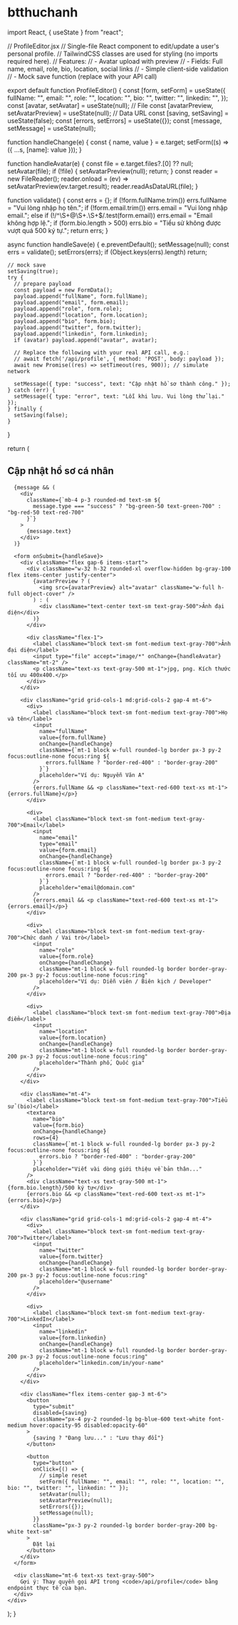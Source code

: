# btthuchanh
import React, { useState } from "react";

// ProfileEditor.jsx
// Single-file React component to edit/update a user's personal profile.
// TailwindCSS classes are used for styling (no imports required here).
// Features:
// - Avatar upload with preview
// - Fields: Full name, email, role, bio, location, social links
// - Simple client-side validation
// - Mock save function (replace with your API call)

export default function ProfileEditor() {
  const [form, setForm] = useState({
    fullName: "",
    email: "",
    role: "",
    location: "",
    bio: "",
    twitter: "",
    linkedin: "",
  });
  const [avatar, setAvatar] = useState(null); // File
  const [avatarPreview, setAvatarPreview] = useState(null); // Data URL
  const [saving, setSaving] = useState(false);
  const [errors, setErrors] = useState({});
  const [message, setMessage] = useState(null);

  function handleChange(e) {
    const { name, value } = e.target;
    setForm((s) => ({ ...s, [name]: value }));
  }

  function handleAvatar(e) {
    const file = e.target.files?.[0] ?? null;
    setAvatar(file);
    if (!file) {
      setAvatarPreview(null);
      return;
    }
    const reader = new FileReader();
    reader.onload = (ev) => setAvatarPreview(ev.target.result);
    reader.readAsDataURL(file);
  }

  function validate() {
    const errs = {};
    if (!form.fullName.trim()) errs.fullName = "Vui lòng nhập họ tên.";
    if (!form.email.trim()) errs.email = "Vui lòng nhập email.";
    else if (!/^\S+@\S+\.\S+$/.test(form.email)) errs.email = "Email không hợp lệ.";
    if (form.bio.length > 500) errs.bio = "Tiểu sử không được vượt quá 500 ký tự.";
    return errs;
  }

  async function handleSave(e) {
    e.preventDefault();
    setMessage(null);
    const errs = validate();
    setErrors(errs);
    if (Object.keys(errs).length) return;

    // mock save
    setSaving(true);
    try {
      // prepare payload
      const payload = new FormData();
      payload.append("fullName", form.fullName);
      payload.append("email", form.email);
      payload.append("role", form.role);
      payload.append("location", form.location);
      payload.append("bio", form.bio);
      payload.append("twitter", form.twitter);
      payload.append("linkedin", form.linkedin);
      if (avatar) payload.append("avatar", avatar);

      // Replace the following with your real API call, e.g.:
      // await fetch('/api/profile', { method: 'POST', body: payload });
      await new Promise((res) => setTimeout(res, 900)); // simulate network

      setMessage({ type: "success", text: "Cập nhật hồ sơ thành công." });
    } catch (err) {
      setMessage({ type: "error", text: "Lỗi khi lưu. Vui lòng thử lại." });
    } finally {
      setSaving(false);
    }
  }

  return (
    <div className="max-w-3xl mx-auto p-6 bg-white rounded-2xl shadow-md">
      <h2 className="text-2xl font-semibold mb-4">Cập nhật hồ sơ cá nhân</h2>

      {message && (
        <div
          className={`mb-4 p-3 rounded-md text-sm ${
            message.type === "success" ? "bg-green-50 text-green-700" : "bg-red-50 text-red-700"
          }`}
        >
          {message.text}
        </div>
      )}

      <form onSubmit={handleSave}>
        <div className="flex gap-6 items-start">
          <div className="w-32 h-32 rounded-xl overflow-hidden bg-gray-100 flex items-center justify-center">
            {avatarPreview ? (
              <img src={avatarPreview} alt="avatar" className="w-full h-full object-cover" />
            ) : (
              <div className="text-center text-sm text-gray-500">Ảnh đại diện</div>
            )}
          </div>

          <div className="flex-1">
            <label className="block text-sm font-medium text-gray-700">Ảnh đại diện</label>
            <input type="file" accept="image/*" onChange={handleAvatar} className="mt-2" />
            <p className="text-xs text-gray-500 mt-1">jpg, png. Kích thước tối ưu 400x400.</p>
          </div>
        </div>

        <div className="grid grid-cols-1 md:grid-cols-2 gap-4 mt-6">
          <div>
            <label className="block text-sm font-medium text-gray-700">Họ và tên</label>
            <input
              name="fullName"
              value={form.fullName}
              onChange={handleChange}
              className={`mt-1 block w-full rounded-lg border px-3 py-2 focus:outline-none focus:ring ${
                errors.fullName ? "border-red-400" : "border-gray-200"
              }`}
              placeholder="Ví dụ: Nguyễn Văn A"
            />
            {errors.fullName && <p className="text-red-600 text-xs mt-1">{errors.fullName}</p>}
          </div>

          <div>
            <label className="block text-sm font-medium text-gray-700">Email</label>
            <input
              name="email"
              type="email"
              value={form.email}
              onChange={handleChange}
              className={`mt-1 block w-full rounded-lg border px-3 py-2 focus:outline-none focus:ring ${
                errors.email ? "border-red-400" : "border-gray-200"
              }`}
              placeholder="email@domain.com"
            />
            {errors.email && <p className="text-red-600 text-xs mt-1">{errors.email}</p>}
          </div>

          <div>
            <label className="block text-sm font-medium text-gray-700">Chức danh / Vai trò</label>
            <input
              name="role"
              value={form.role}
              onChange={handleChange}
              className="mt-1 block w-full rounded-lg border border-gray-200 px-3 py-2 focus:outline-none focus:ring"
              placeholder="Ví dụ: Diễn viên / Biên kịch / Developer"
            />
          </div>

          <div>
            <label className="block text-sm font-medium text-gray-700">Địa điểm</label>
            <input
              name="location"
              value={form.location}
              onChange={handleChange}
              className="mt-1 block w-full rounded-lg border border-gray-200 px-3 py-2 focus:outline-none focus:ring"
              placeholder="Thành phố, Quốc gia"
            />
          </div>
        </div>

        <div className="mt-4">
          <label className="block text-sm font-medium text-gray-700">Tiểu sử (bio)</label>
          <textarea
            name="bio"
            value={form.bio}
            onChange={handleChange}
            rows={4}
            className={`mt-1 block w-full rounded-lg border px-3 py-2 focus:outline-none focus:ring ${
              errors.bio ? "border-red-400" : "border-gray-200"
            }`}
            placeholder="Viết vài dòng giới thiệu về bản thân..."
          />
          <div className="text-xs text-gray-500 mt-1">{form.bio.length}/500 ký tự</div>
          {errors.bio && <p className="text-red-600 text-xs mt-1">{errors.bio}</p>}
        </div>

        <div className="grid grid-cols-1 md:grid-cols-2 gap-4 mt-4">
          <div>
            <label className="block text-sm font-medium text-gray-700">Twitter</label>
            <input
              name="twitter"
              value={form.twitter}
              onChange={handleChange}
              className="mt-1 block w-full rounded-lg border border-gray-200 px-3 py-2 focus:outline-none focus:ring"
              placeholder="@username"
            />
          </div>

          <div>
            <label className="block text-sm font-medium text-gray-700">LinkedIn</label>
            <input
              name="linkedin"
              value={form.linkedin}
              onChange={handleChange}
              className="mt-1 block w-full rounded-lg border border-gray-200 px-3 py-2 focus:outline-none focus:ring"
              placeholder="linkedin.com/in/your-name"
            />
          </div>
        </div>

        <div className="flex items-center gap-3 mt-6">
          <button
            type="submit"
            disabled={saving}
            className="px-4 py-2 rounded-lg bg-blue-600 text-white font-medium hover:opacity-95 disabled:opacity-60"
          >
            {saving ? "Đang lưu..." : "Lưu thay đổi"}
          </button>

          <button
            type="button"
            onClick={() => {
              // simple reset
              setForm({ fullName: "", email: "", role: "", location: "", bio: "", twitter: "", linkedin: "" });
              setAvatar(null);
              setAvatarPreview(null);
              setErrors({});
              setMessage(null);
            }}
            className="px-3 py-2 rounded-lg border border-gray-200 bg-white text-sm"
          >
            Đặt lại
          </button>
        </div>
      </form>

      <div className="mt-6 text-xs text-gray-500">
        Gợi ý: Thay quyền gọi API trong <code>/api/profile</code> bằng endpoint thực tế của bạn.
      </div>
    </div>
  );
}
